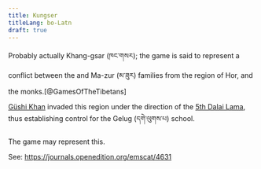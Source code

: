 ```yaml
---
title: Kungser
titleLang: bo-Latn
draft: true
---
```


Probably actually <span lang="bo-Latn">Khang-gsar</span> (<span
lang="bo">ཁང་གསར</span>); the game is said to represent a conflict between the
and <span lang="bo-Latn">Ma-zur</span> (<span lang="bo">མ་ཟུར</span>) families
from the region of Hor, and the monks.[@GamesOfTheTibetans]

[Güshi Khan](https://en.wikipedia.org/wiki/G%C3%BCshi_Khan) invaded this region
under the direction of the [5th Dalai
Lama](https://en.wikipedia.org/wiki/5th_Dalai_Lama), thus establishing control
for the Gelug (<span lang="bo">དགེ་ལུགས་པ</span>) school.

The game may represent this.

See: https://journals.openedition.org/emscat/4631
